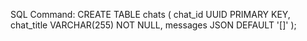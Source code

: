 
SQL Command:
CREATE TABLE chats (
    chat_id UUID PRIMARY KEY,
    chat_title VARCHAR(255) NOT NULL,
    messages JSON DEFAULT '[]'
);
